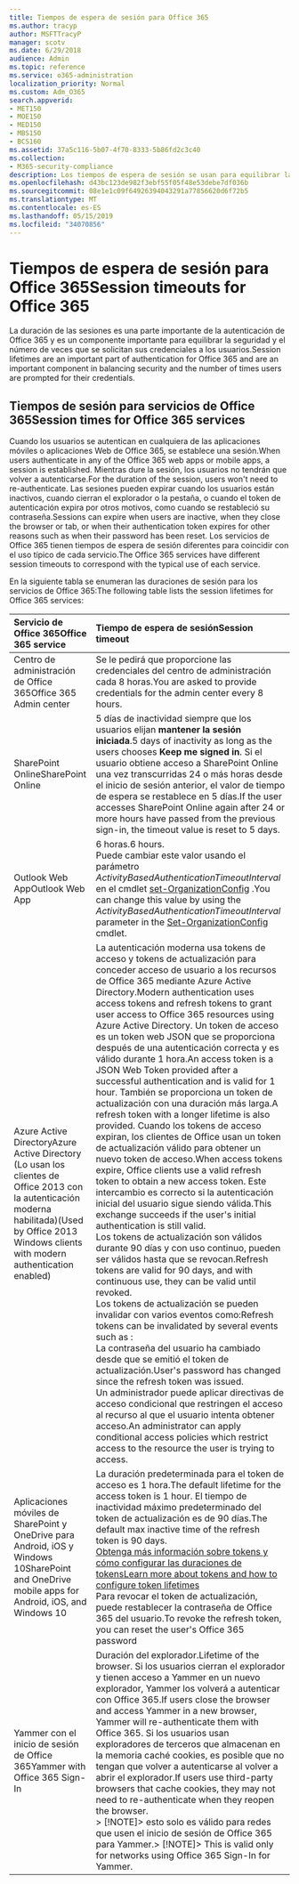 ```yaml
---
title: Tiempos de espera de sesión para Office 365
ms.author: tracyp
author: MSFTTracyP
manager: scotv
ms.date: 6/29/2018
audience: Admin
ms.topic: reference
ms.service: o365-administration
localization_priority: Normal
ms.custom: Adm_O365
search.appverid:
- MET150
- MOE150
- MED150
- MBS150
- BCS160
ms.assetid: 37a5c116-5b07-4f70-8333-5b86fd2c3c40
ms.collection:
- M365-security-compliance
description: Los tiempos de espera de sesión se usan para equilibrar la securtiy y facilidad de acceso en aplicaciones cliente de Office 365.
ms.openlocfilehash: d43bc123de982f3ebf55f05f48e53debe7df036b
ms.sourcegitcommit: 08e1e1c09f64926394043291a77856620d6f72b5
ms.translationtype: MT
ms.contentlocale: es-ES
ms.lasthandoff: 05/15/2019
ms.locfileid: "34070856"
---
```

# <a name="session-timeouts-for-office-365"></a><span data-ttu-id="b9323-103">Tiempos de espera de sesión para Office 365</span><span class="sxs-lookup"><span data-stu-id="b9323-103">Session timeouts for Office 365</span></span>

<span data-ttu-id="b9323-104">La duración de las sesiones es una parte importante de la autenticación de Office 365 y es un componente importante para equilibrar la seguridad y el número de veces que se solicitan sus credenciales a los usuarios.</span><span class="sxs-lookup"><span data-stu-id="b9323-104">Session lifetimes are an important part of authentication for Office 365 and are an important component in balancing security and the number of times users are prompted for their credentials.</span></span>
  
## <a name="session-times-for-office-365-services"></a><span data-ttu-id="b9323-105">Tiempos de sesión para servicios de Office 365</span><span class="sxs-lookup"><span data-stu-id="b9323-105">Session times for Office 365 services</span></span>

<span data-ttu-id="b9323-106">Cuando los usuarios se autentican en cualquiera de las aplicaciones móviles o aplicaciones Web de Office 365, se establece una sesión.</span><span class="sxs-lookup"><span data-stu-id="b9323-106">When users authenticate in any of the Office 365 web apps or mobile apps, a session is established.</span></span> <span data-ttu-id="b9323-107">Mientras dure la sesión, los usuarios no tendrán que volver a autenticarse.</span><span class="sxs-lookup"><span data-stu-id="b9323-107">For the duration of the session, users won't need to re-authenticate.</span></span> <span data-ttu-id="b9323-108">Las sesiones pueden expirar cuando los usuarios están inactivos, cuando cierran el explorador o la pestaña, o cuando el token de autenticación expira por otros motivos, como cuando se restableció su contraseña.</span><span class="sxs-lookup"><span data-stu-id="b9323-108">Sessions can expire when users are inactive, when they close the browser or tab, or when their authentication token expires for other reasons such as when their password has been reset.</span></span> <span data-ttu-id="b9323-109">Los servicios de Office 365 tienen tiempos de espera de sesión diferentes para coincidir con el uso típico de cada servicio.</span><span class="sxs-lookup"><span data-stu-id="b9323-109">The Office 365 services have different session timeouts to correspond with the typical use of each service.</span></span>
  
<span data-ttu-id="b9323-110">En la siguiente tabla se enumeran las duraciones de sesión para los servicios de Office 365:</span><span class="sxs-lookup"><span data-stu-id="b9323-110">The following table lists the session lifetimes for Office 365 services:</span></span>
  
|<span data-ttu-id="b9323-111">**Servicio de Office 365**</span><span class="sxs-lookup"><span data-stu-id="b9323-111">**Office 365 service**</span></span>|<span data-ttu-id="b9323-112">**Tiempo de espera de sesión**</span><span class="sxs-lookup"><span data-stu-id="b9323-112">**Session timeout**</span></span>|
|:-----|:-----|
|<span data-ttu-id="b9323-113">Centro de administración de Office 365</span><span class="sxs-lookup"><span data-stu-id="b9323-113">Office 365 Admin center</span></span>  <br/> |<span data-ttu-id="b9323-114">Se le pedirá que proporcione las credenciales del centro de administración cada 8 horas.</span><span class="sxs-lookup"><span data-stu-id="b9323-114">You are asked to provide credentials for the admin center every 8 hours.</span></span>  <br/> |
|<span data-ttu-id="b9323-115">SharePoint Online</span><span class="sxs-lookup"><span data-stu-id="b9323-115">SharePoint Online</span></span>  <br/> |<span data-ttu-id="b9323-116">5 días de inactividad siempre que los usuarios elijan **mantener la sesión iniciada**.</span><span class="sxs-lookup"><span data-stu-id="b9323-116">5 days of inactivity as long as the users chooses **Keep me signed in**.</span></span> <span data-ttu-id="b9323-117">Si el usuario obtiene acceso a SharePoint Online una vez transcurridas 24 o más horas desde el inicio de sesión anterior, el valor de tiempo de espera se restablece en 5 días.</span><span class="sxs-lookup"><span data-stu-id="b9323-117">If the user accesses SharePoint Online again after 24 or more hours have passed from the previous sign-in, the timeout value is reset to 5 days.</span></span>  <br/> |
|<span data-ttu-id="b9323-118">Outlook Web App</span><span class="sxs-lookup"><span data-stu-id="b9323-118">Outlook Web App</span></span>  <br/> |<span data-ttu-id="b9323-119">6 horas.</span><span class="sxs-lookup"><span data-stu-id="b9323-119">6 hours.</span></span>  <br/> <span data-ttu-id="b9323-120">Puede cambiar este valor usando el parámetro _ActivityBasedAuthenticationTimeoutInterval_ en el cmdlet [set-OrganizationConfig](https://go.microsoft.com/fwlink/p/?LinkId=615378) .</span><span class="sxs-lookup"><span data-stu-id="b9323-120">You can change this value by using the  _ActivityBasedAuthenticationTimeoutInterval_ parameter in the [Set-OrganizationConfig](https://go.microsoft.com/fwlink/p/?LinkId=615378) cmdlet.</span></span>  <br/> |
|<span data-ttu-id="b9323-121">Azure Active Directory</span><span class="sxs-lookup"><span data-stu-id="b9323-121">Azure Active Directory</span></span>  <br/> <span data-ttu-id="b9323-122">(Lo usan los clientes de Office 2013 con la autenticación moderna habilitada)</span><span class="sxs-lookup"><span data-stu-id="b9323-122">(Used by Office 2013 Windows clients with modern authentication enabled)</span></span>  <br/> | <span data-ttu-id="b9323-123">La autenticación moderna usa tokens de acceso y tokens de actualización para conceder acceso de usuario a los recursos de Office 365 mediante Azure Active Directory.</span><span class="sxs-lookup"><span data-stu-id="b9323-123">Modern authentication uses access tokens and refresh tokens to grant user access to Office 365 resources using Azure Active Directory.</span></span> <span data-ttu-id="b9323-124">Un token de acceso es un token web JSON que se proporciona después de una autenticación correcta y es válido durante 1 hora.</span><span class="sxs-lookup"><span data-stu-id="b9323-124">An access token is a JSON Web Token provided after a successful authentication and is valid for 1 hour.</span></span> <span data-ttu-id="b9323-125">También se proporciona un token de actualización con una duración más larga.</span><span class="sxs-lookup"><span data-stu-id="b9323-125">A refresh token with a longer lifetime is also provided.</span></span> <span data-ttu-id="b9323-126">Cuando los tokens de acceso expiran, los clientes de Office usan un token de actualización válido para obtener un nuevo token de acceso.</span><span class="sxs-lookup"><span data-stu-id="b9323-126">When access tokens expire, Office clients use a valid refresh token to obtain a new access token.</span></span> <span data-ttu-id="b9323-127">Este intercambio es correcto si la autenticación inicial del usuario sigue siendo válida.</span><span class="sxs-lookup"><span data-stu-id="b9323-127">This exchange succeeds if the user's initial authentication is still valid.</span></span>  <br/>  <span data-ttu-id="b9323-128">Los tokens de actualización son válidos durante 90 días y con uso continuo, pueden ser válidos hasta que se revocan.</span><span class="sxs-lookup"><span data-stu-id="b9323-128">Refresh tokens are valid for 90 days, and with continuous use, they can be valid until revoked.</span></span>  <br/>  <span data-ttu-id="b9323-129">Los tokens de actualización se pueden invalidar con varios eventos como:</span><span class="sxs-lookup"><span data-stu-id="b9323-129">Refresh tokens can be invalidated by several events such as :</span></span>  <br/>  <span data-ttu-id="b9323-130">La contraseña del usuario ha cambiado desde que se emitió el token de actualización.</span><span class="sxs-lookup"><span data-stu-id="b9323-130">User's password has changed since the refresh token was issued.</span></span>  <br/>  <span data-ttu-id="b9323-131">Un administrador puede aplicar directivas de acceso condicional que restringen el acceso al recurso al que el usuario intenta obtener acceso.</span><span class="sxs-lookup"><span data-stu-id="b9323-131">An administrator can apply conditional access policies which restrict access to the resource the user is trying to access.</span></span>  <br/> |
|<span data-ttu-id="b9323-132">Aplicaciones móviles de SharePoint y OneDrive para Android, iOS y Windows 10</span><span class="sxs-lookup"><span data-stu-id="b9323-132">SharePoint and OneDrive mobile apps for Android, iOS, and Windows 10</span></span>  <br/> |<span data-ttu-id="b9323-133">La duración predeterminada para el token de acceso es 1 hora.</span><span class="sxs-lookup"><span data-stu-id="b9323-133">The default lifetime for the access token is 1 hour.</span></span> <span data-ttu-id="b9323-134">El tiempo de inactividad máximo predeterminado del token de actualización es de 90 días.</span><span class="sxs-lookup"><span data-stu-id="b9323-134">The default max inactive time of the refresh token is 90 days.</span></span>  <br/> [<span data-ttu-id="b9323-135">Obtenga más información sobre tokens y cómo configurar las duraciones de tokens</span><span class="sxs-lookup"><span data-stu-id="b9323-135">Learn more about tokens and how to configure token lifetimes</span></span>](https://docs.microsoft.com/en-us/azure/active-directory/active-directory-configurable-token-lifetimes) <br/> <span data-ttu-id="b9323-136">Para revocar el token de actualización, puede restablecer la contraseña de Office 365 del usuario.</span><span class="sxs-lookup"><span data-stu-id="b9323-136">To revoke the refresh token, you can reset the user's Office 365 password</span></span>  <br/> |
|<span data-ttu-id="b9323-137">Yammer con el inicio de sesión de Office 365</span><span class="sxs-lookup"><span data-stu-id="b9323-137">Yammer with Office 365 Sign-In</span></span>  <br/> |<span data-ttu-id="b9323-138">Duración del explorador.</span><span class="sxs-lookup"><span data-stu-id="b9323-138">Lifetime of the browser.</span></span> <span data-ttu-id="b9323-139">Si los usuarios cierran el explorador y tienen acceso a Yammer en un nuevo explorador, Yammer los volverá a autenticar con Office 365.</span><span class="sxs-lookup"><span data-stu-id="b9323-139">If users close the browser and access Yammer in a new browser, Yammer will re-authenticate them with Office 365.</span></span> <span data-ttu-id="b9323-140">Si los usuarios usan exploradores de terceros que almacenan en la memoria caché cookies, es posible que no tengan que volver a autenticarse al volver a abrir el explorador.</span><span class="sxs-lookup"><span data-stu-id="b9323-140">If users use third-party browsers that cache cookies, they may not need to re-authenticate when they reopen the browser.</span></span>  <br/> <span data-ttu-id="b9323-141">> [!NOTE]> esto solo es válido para redes que usen el inicio de sesión de Office 365 para Yammer.</span><span class="sxs-lookup"><span data-stu-id="b9323-141">> [!NOTE]> This is valid only for networks using Office 365 Sign-In for Yammer.</span></span>           |
   

